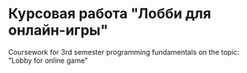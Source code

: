 # Курсовая работа "Лобби для онлайн-игры"
Coursework for 3rd semester programming fundamentals on the topic: "Lobby for online game"
